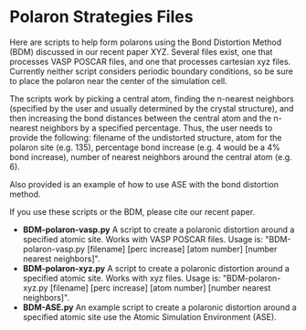 # Polaron Strategies Files
Here are scripts to help form polarons using the Bond Distortion Method (BDM) discussed in our recent paper XYZ. Several files exist, one that processes VASP POSCAR files, and one that processes cartesian xyz files. Currently neither script considers periodic boundary conditions, so be sure to place the polaron near the center of the simulation cell. 

The scripts work by picking a central atom, finding the n-nearest neighbors (specified by the user and usually determined by the crystal structure), and then increasing the bond distances between the central atom and the n-nearest neighbors by a specified percentage. Thus, the user needs to provide the following: filename of the undistorted structure, atom for the polaron site (e.g. 135), percentage bond increase (e.g. 4 would be a 4% bond increase), number of nearest neighbors around the central atom (e.g. 6). 

Also provided is an example of how to use ASE with the bond distortion method.

If you use these scripts or the BDM, please cite our recent paper. 



- **BDM-polaron-vasp.py** A script to create a polaronic distortion around a specified atomic site. Works with VASP POSCAR files. Usage is: "BDM-polaron-vasp.py [filename] [perc increase] [atom number] [number nearest neighbors]".
- **BDM-polaron-xyz.py** A script to create a polaronic distortion around a specified atomic site. Works with xyz files. Usage is: "BDM-polaron-xyz.py [filename] [perc increase] [atom number] [number nearest neighbors]".
- **BDM-ASE.py** An example script to create a polaronic distortion around a specified atomic site use the Atomic Simulation Environment (ASE). 

